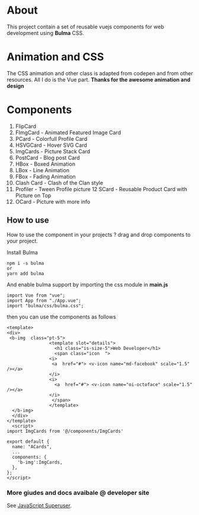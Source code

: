 # About
This project contain a set of reusable vuejs components for web development using **Bulma** CSS.  

# Animation and CSS
The CSS animation and other class is adapted from codepen and from other resources. All I do is the Vue part. **Thanks for the awesome animation and design**

# Components

1.  FlipCard
2.  FImgCard   - Animated Featured Image Card
3.  PCard      - Colorfull Profile Card
4.  HSVGCard   - Hover SVG Card
5.  ImgCards   - Picture Stack Card
6.  PostCard   - Blog post Card
7.  HBox       - Boxed Animation
8.  LBox       - Line Animation
9.  FBox       - Fading Animation
10. Clash Card - Clash of the Clan style
11. Profiler   - Tween Profile picture
12  SCard      - Reusable Product Card with Picture on Top
13. OCard      - Picture with more info 

## How to use
How to use the component in your projects ? drag and drop components to your project. 

Install Bulma
````
npm i -s bulma
or
yarn add bulma
````
And enable bulma support by importing the css module in **main.js**
```
import Vue from "vue";
import App from "./App.vue";
import "bulma/css/bulma.css";
```

then you can use the components as follows

```
<template>
<div>
 <b-img  class="pt-5">
                <template slot="details">
                  <h1 class="is-size-5">Web Developer</h1>
                  <span class="icon  ">
                <i>
                 <a  href="#"> <v-icon name="md-facebook" scale="1.5" /></a>
                </i>
                <i>
                  <a  href="#"> <v-icon name="oi-octoface" scale="1.5" /></a>
                </i>
                 </span>
                </template>
  </b-img>
  </div>
</template>
  <script>
import ImgCards from '@/components/ImgCards'
 
export default {
  name: "ACards",
  ... 
  components: {
    'b-img':ImgCards,
  },
};
</script>

```

 



### More giudes and docs avaibale @ developer site
See [JavaScript Superuser](https://javascriptsu.wordpress.com).
